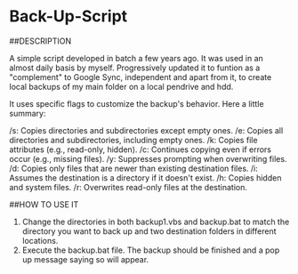 # Back-Up-Script

##DESCRIPTION 

A simple script developed in batch a few years ago. It was used in an almost daily basis by myself. Progressively updated it to funtion as a "complement" to Google Sync, independent and apart from it, to create local backups of my main folder on a local pendrive and hdd.  

It uses specific flags to customize the backup's behavior. Here a little summary: 

/s: Copies directories and subdirectories except empty ones.
/e: Copies all directories and subdirectories, including empty ones.
/k: Copies file attributes (e.g., read-only, hidden).
/c: Continues copying even if errors occur (e.g., missing files).
/y: Suppresses prompting when overwriting files.
/d: Copies only files that are newer than existing destination files.
/i: Assumes the destination is a directory if it doesn't exist.
/h: Copies hidden and system files.
/r: Overwrites read-only files at the destination.

##HOW TO USE IT 

1. Change the directories in both backup1.vbs and backup.bat to match the directory you want to back up and two destination folders in different locations.
2. Execute the backup.bat file. The backup should be finished and a pop up message saying so will appear. 
